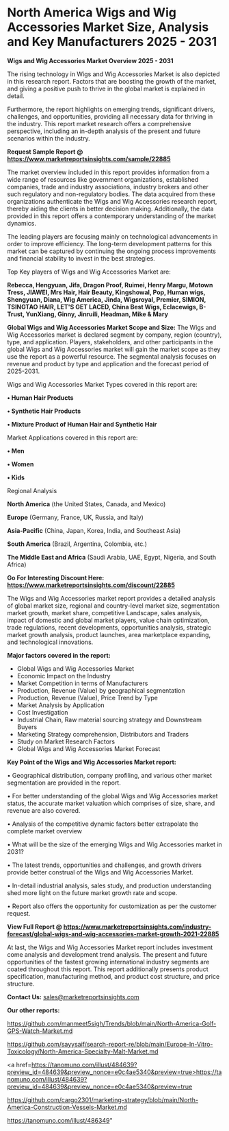 # North America Wigs and Wig Accessories Market Size, Analysis and Key Manufacturers 2025 - 2031

<Strong> Wigs and Wig Accessories Market Overview 2025 - 2031</strong>

The rising technology in Wigs and Wig Accessories Market is also depicted in this research report. Factors that are boosting the growth of the market, and giving a positive push to thrive in the global market is explained in detail.

Furthermore, the report highlights on emerging trends, significant drivers, challenges, and opportunities, providing all necessary data for thriving in the industry. This report market research offers a comprehensive perspective, including an in-depth analysis of the present and future scenarios within the industry.

<strong>Request Sample Report @ <a href=https://www.marketreportsinsights.com/sample/22885>https://www.marketreportsinsights.com/sample/22885</a></strong>

The market overview included in this report provides information from a wide range of resources like government organizations, established companies, trade and industry associations, industry brokers and other such regulatory and non-regulatory bodies. The data acquired from these organizations authenticate the Wigs and Wig Accessories research report, thereby aiding the clients in better decision making. Additionally, the data provided in this report offers a contemporary understanding of the market dynamics.

The leading players are focusing mainly on technological advancements in order to improve efficiency. The long-term development patterns for this market can be captured by continuing the ongoing process improvements and financial stability to invest in the best strategies.

Top Key players of Wigs and Wig Accessories Market are:

<strong>Rebecca, Hengyuan, Jifa, Dragon Proof, Ruimei, Henry Margu, Motown Tress, JIAWEI, Mrs Hair, Hair Beauty, Kingshowal, Pop, Human wigs, Shengyuan, Diana, Wig America, Jinda, Wigsroyal, Premier, SIMION, TSINGTAO HAIR, LET'S GET LACED, China Best Wigs, Eclacewigs, B-Trust, YunXiang, Ginny, Jinruili, Headman, Mike & Mary</strong>

<strong><b>Global Wigs and Wig Accessories Market Scope and Size:</b></strong>
The Wigs and Wig Accessories market is declared segment by company, region (country), type, and application. Players, stakeholders, and other participants in the global Wigs and Wig Accessories market will gain the market scope as they use the report as a powerful resource. The segmental analysis focuses on revenue and product by type and application and the forecast period of 2025-2031.

Wigs and Wig Accessories Market Types covered in this report are:

<strong>• Human Hair Products

• Synthetic Hair Products

• Mixture Product of Human Hair and Synthetic Hair</strong>

Market Applications covered in this report are:

<strong>• Men

• Women

• Kids</strong> 

Regional Analysis

<strong>North America</strong> (the United States, Canada, and Mexico)

<strong>Europe</strong> (Germany, France, UK, Russia, and Italy)

<strong>Asia-Pacific</strong> (China, Japan, Korea, India, and Southeast Asia)

<strong>South America</strong> (Brazil, Argentina, Colombia, etc.)

<strong>The Middle East and Africa</strong> (Saudi Arabia, UAE, Egypt, Nigeria, and South Africa)

<strong>Go For Interesting Discount Here: <a href=https://www.marketreportsinsights.com/discount/22885>https://www.marketreportsinsights.com/discount/22885</a></strong>

The Wigs and Wig Accessories market report provides a detailed analysis of global market size, regional and country-level market size, segmentation market growth, market share, competitive Landscape, sales analysis, impact of domestic and global market players, value chain optimization, trade regulations, recent developments, opportunities analysis, strategic market growth analysis, product launches, area marketplace expanding, and technological innovations.

<strong><b>Major factors covered in the report:</b></strong>
<ul>
  <li>Global Wigs and Wig Accessories Market </li>
  <li>Economic Impact on the Industry</li>
  <li>Market Competition in terms of Manufacturers</li>
  <li>Production, Revenue (Value) by geographical segmentation</li>
  <li>Production, Revenue (Value), Price Trend by Type</li>
  <li>Market Analysis by Application</li>
  <li>Cost Investigation</li>
  <li>Industrial Chain, Raw material sourcing strategy and Downstream Buyers</li>
  <li>Marketing Strategy comprehension, Distributors and Traders</li>
  <li>Study on Market Research Factors</li>
  <li>Global Wigs and Wig Accessories Market Forecast</li>
</ul>

<strong><b>Key Point of the Wigs and Wig Accessories Market report:</b></strong>

• Geographical distribution, company profiling, and various other market segmentation are provided in the report.

• For better understanding of the global Wigs and Wig Accessories market status, the accurate market valuation which comprises of size, share, and revenue are also covered.

• Analysis of the competitive dynamic factors better extrapolate the complete market overview

• What will be the size of the emerging Wigs and Wig Accessories market in 2031?

• The latest trends, opportunities and challenges, and growth drivers provide better construal of the Wigs and Wig Accessories Market.

• In-detail industrial analysis, sales study, and production understanding shed more light on the future market growth rate and scope.

• Report also offers the opportunity for customization as per the customer request.

<strong><b>View Full Report @ <a href=https://www.marketreportsinsights.com/industry-forecast/global-wigs-and-wig-accessories-market-growth-2021-22885>https://www.marketreportsinsights.com/industry-forecast/global-wigs-and-wig-accessories-market-growth-2021-22885</a></b></strong>


At last, the Wigs and Wig Accessories Market report includes investment come analysis and development trend analysis. The present and future opportunities of the fastest growing international industry segments are coated throughout this report. This report additionally presents product specification, manufacturing method, and product cost structure, and price structure.

<strong>Contact Us:</strong>
sales@marketreportsinsights.com

<strong>Our other reports:</strong>

<a href=https://github.com/manmeet5sigh/Trends/blob/main/North-America-Golf-GPS-Watch-Market.md>https://github.com/manmeet5sigh/Trends/blob/main/North-America-Golf-GPS-Watch-Market.md</a>

<a href=https://github.com/sayysaif/search-report-re/blob/main/Europe-In-Vitro-Toxicology/North-America-Specialty-Malt-Market.md>https://github.com/sayysaif/search-report-re/blob/main/Europe-In-Vitro-Toxicology/North-America-Specialty-Malt-Market.md</a>

<a href=https://tanomuno.com/illust/484639?preview_id=484639&preview_nonce=e0c4ae5340&preview=true>https://tanomuno.com/illust/484639?preview_id=484639&preview_nonce=e0c4ae5340&preview=true</a>

<a href=https://github.com/cargo2301/marketing-strategy/blob/main/North-America-Construction-Vessels-Market.md>https://github.com/cargo2301/marketing-strategy/blob/main/North-America-Construction-Vessels-Market.md</a>

<a href=https://tanomuno.com/illust/486349>https://tanomuno.com/illust/486349</a>"
